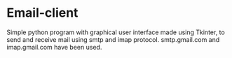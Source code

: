 # Email-client
Simple python program with graphical user interface made using Tkinter, to send and receive mail using smtp and imap protocol. smtp.gmail.com and imap.gmail.com have been used.
